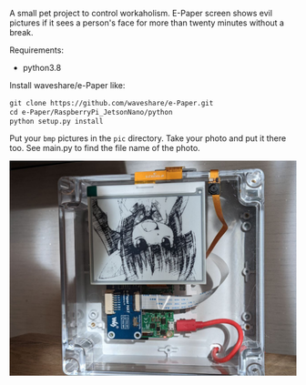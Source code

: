 A small pet project to control workaholism. E-Paper screen shows evil pictures if it sees a person's face for more than twenty minutes without a break.

Requirements:

- python3.8

Install waveshare/e-Paper like:


```
git clone https://github.com/waveshare/e-Paper.git
cd e-Paper/RaspberryPi_JetsonNano/python
python setup.py install
```

Put your `bmp` pictures in the `pic` directory. Take your photo and put it there too. See main.py to find the file name of the photo.

![RPi and picamera also required](https://github.com/noisywiz/nz-face-pomodoro/blob/main/pic/readme_pic.jpg?raw=true)
